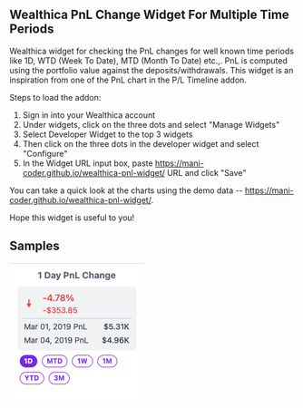 
## Wealthica PnL Change Widget For Multiple Time Periods

Wealthica widget for checking the PnL changes for well known time periods like 1D, WTD (Week To Date), MTD (Month To Date) etc.,. PnL is computed using the portfolio value against the deposits/withdrawals. This widget is an inspiration from one of the PnL chart in the P/L Timeline addon. 

Steps to load the addon:

1. Sign in into your Wealthica account
2. Under widgets, click on the three dots and select "Manage Widgets"
3. Select Developer Widget to the top 3 widgets
4. Then click on the three dots in the developer widget and select "Configure"
5. In the Widget URL input box, paste https://mani-coder.github.io/wealthica-pnl-widget/ URL and click "Save"

You can take a quick look at the charts using the demo data -- https://mani-coder.github.io/wealthica-pnl-widget/.

Hope this widget is useful to you!

## Samples

![PnL Widget](https://raw.githubusercontent.com/mani-coder/wealthica-pnl-widget/main/samples/pnl-widget.png)
